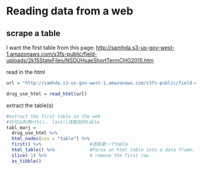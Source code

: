 Reading data from a web
================

## scrape a table

I want the first table from this page:
<http://samhda.s3-us-gov-west-1.amazonaws.com/s3fs-public/field-uploads/2k15StateFiles/NSDUHsaeShortTermCHG2015.htm>

read in the html

``` r
url = "http://samhda.s3-us-gov-west-1.amazonaws.com/s3fs-public/field-uploads/2k15StateFiles/NSDUHsaeShortTermCHG2015.htm"

drug_use_html = read_html(url)
```

extract the table(s)

``` r
#extract the first table in the web
#也可以利用nth()， last()选取别的table
tabl_marj =
  drug_use_html %>% 
  html_nodes(css = "table") %>% 
  first() %>%                  #选取第一个table
  html_table() %>%             #Parse an html table into a data frame.
  slice(-1) %>%                # remove the first row
  as_tibble()
```
